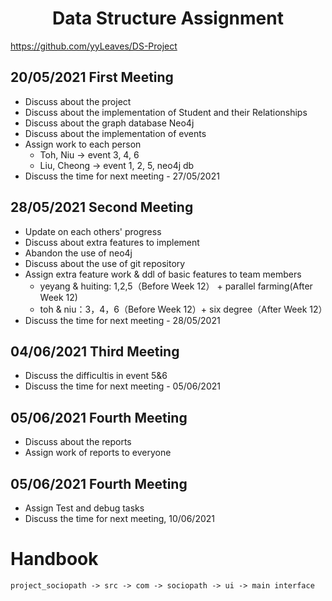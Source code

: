 # <center>Data Structure Assignment</center>
https://github.com/yyLeaves/DS-Project


## 20/05/2021 First Meeting
- Discuss about the project
- Discuss about the implementation of Student and their Relationships
- Discuss about the graph database Neo4j
- Discuss about the implementation of events
- Assign work to each person
  - Toh, Niu -> event 3, 4, 6
  - Liu, Cheong -> event 1, 2, 5, neo4j db
- Discuss the time for next meeting - 27/05/2021

## 28/05/2021 Second Meeting
- Update on each others' progress
- Discuss about extra features to implement
- Abandon the use of neo4j
- Discuss about the use of git repository
- Assign extra feature work & ddl of basic features to team members
  + yeyang & huiting: 1,2,5（Before Week 12） + parallel farming(After Week 12)
  + toh & niu：3，4，6（Before Week 12）+ six degree（After Week 12）
- Discuss the time for next meeting - 28/05/2021

## 04/06/2021 Third Meeting
- Discuss the difficultis in event 5&6
- Discuss the time for next meeting - 05/06/2021


## 05/06/2021 Fourth Meeting
- Discuss about the reports
- Assign work of reports to everyone

## 05/06/2021 Fourth Meeting
- Assign Test and debug tasks
- Discuss the time for next meeting, 10/06/2021

# Handbook

`project_sociopath -> src -> com -> sociopath -> ui -> main interface`
